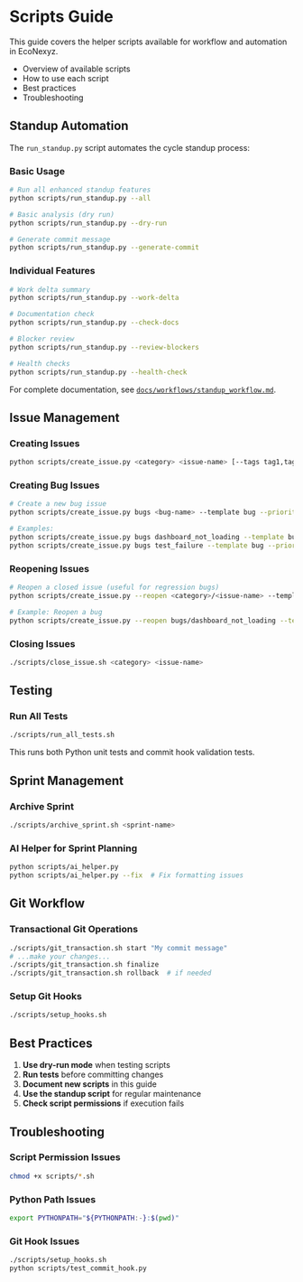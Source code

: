 # Scripts Guide

This guide covers the helper scripts available for workflow and automation in EcoNexyz.

- Overview of available scripts
- How to use each script
- Best practices
- Troubleshooting

## Standup Automation

The `run_standup.py` script automates the cycle standup process:

### Basic Usage
```bash
# Run all enhanced standup features
python scripts/run_standup.py --all

# Basic analysis (dry run)
python scripts/run_standup.py --dry-run

# Generate commit message
python scripts/run_standup.py --generate-commit
```

### Individual Features
```bash
# Work delta summary
python scripts/run_standup.py --work-delta

# Documentation check
python scripts/run_standup.py --check-docs

# Blocker review
python scripts/run_standup.py --review-blockers

# Health checks
python scripts/run_standup.py --health-check
```

For complete documentation, see [`docs/workflows/standup_workflow.md`](docs/workflows/standup_workflow.md).

## Issue Management

### Creating Issues
```bash
python scripts/create_issue.py <category> <issue-name> [--tags tag1,tag2] [--priority level]
```

### Creating Bug Issues
```bash
# Create a new bug issue
python scripts/create_issue.py bugs <bug-name> --template bug --priority <level>

# Examples:
python scripts/create_issue.py bugs dashboard_not_loading --template bug --priority high
python scripts/create_issue.py bugs test_failure --template bug --priority medium
```

### Reopening Issues
```bash
# Reopen a closed issue (useful for regression bugs)
python scripts/create_issue.py --reopen <category>/<issue-name> --template <template>

# Example: Reopen a bug
python scripts/create_issue.py --reopen bugs/dashboard_not_loading --template bug
```

### Closing Issues
```bash
./scripts/close_issue.sh <category> <issue-name>
```

## Testing

### Run All Tests
```bash
./scripts/run_all_tests.sh
```

This runs both Python unit tests and commit hook validation tests.

## Sprint Management

### Archive Sprint
```bash
./scripts/archive_sprint.sh <sprint-name>
```

### AI Helper for Sprint Planning
```bash
python scripts/ai_helper.py
python scripts/ai_helper.py --fix  # Fix formatting issues
```

## Git Workflow

### Transactional Git Operations
```bash
./scripts/git_transaction.sh start "My commit message"
# ...make your changes...
./scripts/git_transaction.sh finalize
./scripts/git_transaction.sh rollback  # if needed
```

### Setup Git Hooks
```bash
./scripts/setup_hooks.sh
```

## Best Practices

1. **Use dry-run mode** when testing scripts
2. **Run tests** before committing changes
3. **Document new scripts** in this guide
4. **Use the standup script** for regular maintenance
5. **Check script permissions** if execution fails

## Troubleshooting

### Script Permission Issues
```bash
chmod +x scripts/*.sh
```

### Python Path Issues
```bash
export PYTHONPATH="${PYTHONPATH:-}:$(pwd)"
```

### Git Hook Issues
```bash
./scripts/setup_hooks.sh
python scripts/test_commit_hook.py
``` 